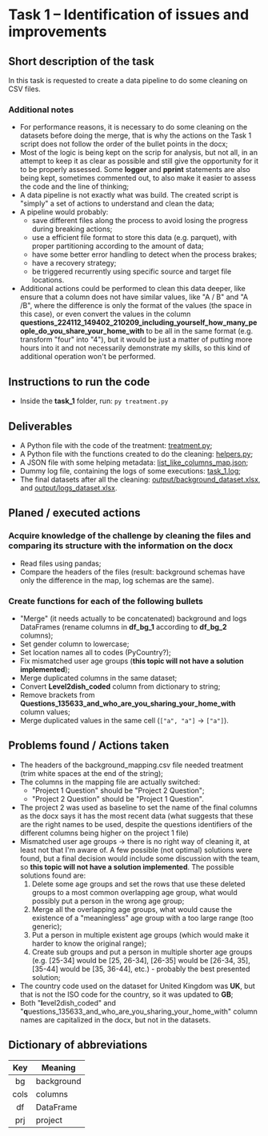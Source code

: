 # Task 1 – Identification of issues and improvements

## Short description of the task

In this task is requested to create a data pipeline to do some cleaning on CSV files.

### Additional notes

- For performance reasons, it is necessary to do some cleaning on the datasets before doing the merge, that is why the actions on the Task 1 script does not follow the order of the bullet points in the docx;
- Most of the logic is being kept on the scrip for analysis, but not all, in an attempt to keep it as clear as possible and still give the opportunity for it to be properly assessed. Some **logger** and **pprint** statements are also being kept, sometimes commented out, to also make it easier to assess the code and the line of thinking;
- A data pipeline is not exactly what was build. The created script is "simply" a set of actions to understand and clean the data;
- A pipeline would probably:
  - save different files along the process to avoid losing the progress during breaking actions;
  - use a efficient file format to store this data (e.g. parquet), with proper partitioning according to the amount of data;
  - have some better error handling to detect when the process brakes;
  - have a recovery strategy;
  - be triggered recurrently using specific source and target file locations.
- Additional actions could be performed to clean this data deeper, like ensure that a column does not have similar values, like "A / B" and "A /B", where the difference is only the format of the values (the space in this case), or even convert the values in the column **questions_224112_149402_210209_including_yourself_how_many_people_do_you_share_your_home_with** to be all in the same format (e.g. transform "four" into "4"), but it would be just a matter of putting more hours into it and not necessarily demonstrate my skills, so this kind of additional operation won't be performed.

## Instructions to run the code

- Inside the **task_1** folder, run: `py treatment.py`

## Deliverables

- A Python file with the code of the treatment: [treatment.py](treatment.py);
- A Python file with the functions created to do the cleaning: [helpers.py](helpers.py);
- A JSON file with some helping metadata: [list_like_columns_map.json](list_like_columns_map.json);
- Dummy log file, containing the logs of some executions: [task_1.log](task_1.log);
- The final datasets after all the cleaning: [output/background_dataset.xlsx](output/background_dataset.xlsx), and [output/logs_dataset.xlsx](output/logs_dataset.xlsx).

## Planed / executed actions

### Acquire knowledge of the challenge by cleaning the files and comparing its structure with the information on the docx

- Read files using pandas;
- Compare the headers of the files (result: background schemas have only the difference in the map, log schemas are the same).

### Create functions for each of the following bullets

- "Merge" (it needs actually to be concatenated) background and logs DataFrames (rename columns in **df_bg_1** according to **df_bg_2** columns);
- Set gender column to lowercase;
- Set location names all to codes (PyCountry?);
- Fix mismatched user age groups (**this topic will not have a solution implemented**);
- Merge duplicated columns in the same dataset;
- Convert **Level2dish_coded** column from dictionary to string;
- Remove brackets from **Questions_135633_and_who_are_you_sharing_your_home_with** column values;
- Merge duplicated values in the same cell (`["a", "a"]` -> `["a"]`).

## Problems found / Actions taken

- The headers of the background_mapping.csv file needed treatment (trim white spaces at the end of the string);
- The columns in the mapping file are actually switched:
  - "Project 1 Question" should be "Project 2 Question";
  - "Project 2 Question" should be "Project 1 Question".
- The project 2 was used as baseline to set the name of the final columns as the docx says it has the most recent data (what suggests that these are the right names to be used, despite the questions identifiers of the different columns being higher on the project 1 file)
- Mismatched user age groups -> there is no right way of cleaning it, at least not that I'm aware of. A few possible (not optimal) solutions were found, but a final decision would include some discussion with the team, so **this topic will not have a solution implemented**. The possible solutions found are:
  1. Delete some age groups and set the rows that use these deleted groups to a most common overlapping age group, what would possibly put a person in the wrong age group;
  2. Merge all the overlapping age groups, what would cause the existence of a "meaningless" age group with a too large range (too generic);
  3. Put a person in multiple existent age groups (which would make it harder to know the original range);
  4. Create sub groups and put a person in multiple shorter age groups (e.g. [25-34] would be [25, 26-34], [26-35] would be [26-34, 35], [35-44] would be [35, 36-44], etc.) - probably the best presented solution;
- The country code used on the dataset for United Kingdom was **UK**, but that is not the ISO code for the country, so it was updated to **GB**;
- Both "**l**evel2dish_coded" and "**q**uestions_135633_and_who_are_you_sharing_your_home_with" column names are capitalized in the docx, but not in the datasets.

## Dictionary of abbreviations

| Key  | Meaning    |
| :--: | ---------- |
| bg   | background |
| cols | columns    |
| df   | DataFrame  |
| prj  | project    |
